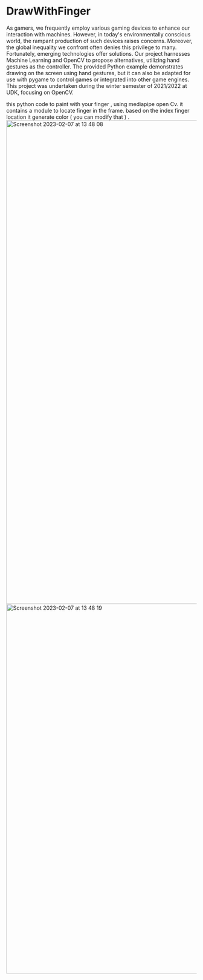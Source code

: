 # DrawWithFinger
As gamers, we frequently employ various gaming devices to enhance our interaction with machines. However, in today's environmentally conscious world, the rampant production of such devices raises concerns. Moreover, the global inequality we confront often denies this privilege to many. Fortunately, emerging technologies offer solutions. Our project harnesses Machine Learning and OpenCV to propose alternatives, utilizing hand gestures as the controller. The provided Python example demonstrates drawing on the screen using hand gestures, but it can also be adapted for use with pygame to control games or integrated into other game engines. This project was undertaken during the winter semester of 2021/2022 at UDK, focusing on OpenCV.



this python code to paint with your finger , using mediapipe open Cv. it contains a module to locate finger in the frame.
based on the index finger location it generate color ( you can modify that ) . 
<img width="1277" alt="Screenshot 2023-02-07 at 13 48 08" src="https://user-images.githubusercontent.com/57135529/217261263-f3cd1999-356a-4ecd-a030-711d46da355a.png">
<img width="976" alt="Screenshot 2023-02-07 at 13 48 19" src="https://user-images.githubusercontent.com/57135529/217261284-a1d3a30b-1838-402d-bdd3-5bc23b7ef964.png">
